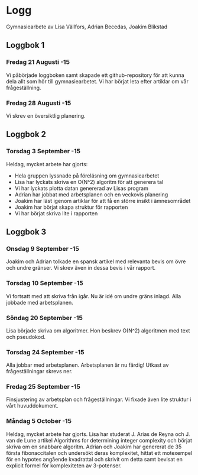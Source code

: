 # Logg 

Gymnasiearbete av Lisa Vällfors, Adrian Becedas, Joakim Blikstad

## Loggbok 1

### Fredag 21 Augusti -15 

Vi påbörjade loggboken samt skapade ett github-repository för att kunna dela
allt som hör till gymnasiearbetet.  Vi har börjat leta efter artiklar om vår
frågeställning. 

### Fredag 28 Augusti -15 

Vi skrev en översiktlig planering.

## Loggbok 2 

### Torsdag 3 September -15 

Heldag, mycket arbete har gjorts:

* Hela gruppen lyssnade på föreläsning om gymnasiearbetet
* Lisa har lyckats skriva en O(N^2) algoritm för att generera tal
* Vi har lyckats plotta datan genererad av Lisas program
* Adrian har jobbat med arbetsplanen och en veckovis planering
* Joakim har läst igenom artiklar för att få en större insikt i ämnesområdet
* Joakim har börjat skapa struktur för rapporten
* Vi har börjat skriva lite i rapporten

## Loggbok 3

### Onsdag 9 September -15

Joakim och Adrian tolkade en spansk artikel med relevanta bevis om övre och
undre gränser. Vi skrev även in dessa bevis i vår rapport. 

### Torsdag 10 September -15

Vi fortsatt med att skriva från igår. Nu är idé om undre gräns inlagd.
Alla jobbade med arbetsplanen.


### Söndag 20 September -15

Lisa började skriva om algoritmer. Hon beskrev O(N^2) algoritmen med text och
pseudokod.

### Torsdag 24 September -15 

Alla jobbar med arbetsplanen. Arbetsplanen är nu färdig!
Utkast av frågeställningar skrevs ner.

### Fredag 25 September -15 

Finsjustering av arbetsplan och frågeställningar.
Vi fixade även lite struktur i vårt huvuddokument.

### Måndag 5 October -15

Heldag, mycket arbete har gjorts.
Lisa har studerat J. Arias de Reyna och J. van de Lune artikel Algorithms for determining integer complexity och börjat skriva om en snabbare algoritm.
Adrian och Joakim har genererat de 35 första fibonaccitalen och undersökt deras komplexitet, hittat ett motexempel för en hypotes angående kvadrattal och skrivit om detta samt bevisat en explicit formel för komplexiteten av 3-potenser.